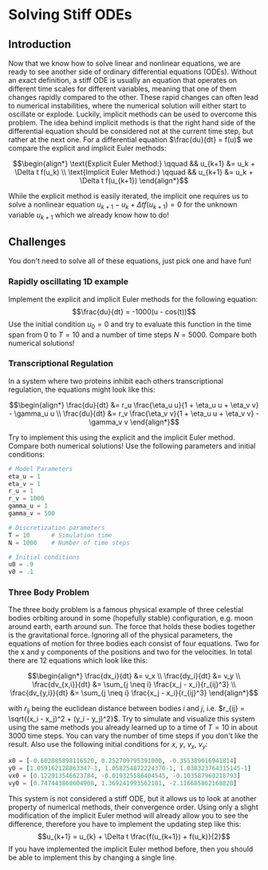 # Solving Stiff ODEs

## Introduction

Now that we know how to solve linear and nonlinear equations, we are ready to see another side of ordinary differential equations (ODEs). Without an exact definition, a stiff ODE is usually an equation that operates on different time scales for different variables, meaning that one of them changes rapidly compared to the other. These rapid changes can often lead to numerical instabilities, where the numerical solution will either start to oscillate or explode. Luckily, implicit methods can be used to overcome this problem. The idea behind implicit methods is that the right hand side of the differential equation should be considered not at the current time step, but rather at the next one. For a differential equation $\frac{du}{dt} = f(u)$ we compare the explicit and implicit Euler methods:

$$\begin{align*} 
\text{Explicit Euler Method:} \qquad && u_{k+1} &= u_k + \Delta t f(u_k) \\
\text{Implicit Euler Method:} \qquad && u_{k+1} &= u_k + \Delta t f(u_{k+1})
\end{align*}$$

While the explicit method is easily iterated, the implicit one requires us to solve a nonlinear equation $u_{k+1} - u_k + \Delta t f(u_{k+1}) = 0$ for the unknown variable $u_{k+1}$ which we already know how to do!

## Challenges

You don't need to solve all of these equations, just pick one and have fun!

### Rapidly oscillating 1D example

Implement the explicit and implicit Euler methods for the following equation:
$$\frac{du}{dt} = -1000(u - cos(t))$$
Use the initial condition $u_0 = 0$ and try to evaluate this function in the time span from $0$ to $T=10$ and a number of time steps $N=5000$. Compare both numerical solutions!

### Transcriptional Regulation

In a system where two proteins inhibit each others transcriptional regulation, the equations might look like this:

$$\begin{align*} 
\frac{du}{dt} &= r_u \frac{\eta_u u}{1 + \eta_u u + \eta_v v} - \gamma_u u \\
\frac{du}{dt} &= r_v \frac{\eta_v v}{1 + \eta_u u + \eta_v v} - \gamma_v v
\end{align*}$$

Try to implement this using the explicit and the implicit Euler method. Compare both numerical solutions! Use the following parameters and initial conditions:

````python
# Model Parameters
eta_u = 1
eta_v = 1
r_u = 1
r_v = 1000
gamma_u = 1
gamma_v = 500

# Discretization parameters
T = 10      # Simulation time
N = 1000    # Number of time steps

# Initial conditions
u0 = .9
v0 = .1
````




### Three Body Problem

The three body problem is a famous physical example of three celestial bodies orbiting around in some (hopefully stable) configuration, e.g. moon around earth, earth around sun. The force that holds these bodies together is the gravitational force. Ignoring all of the physical parameters, the equations of motion for three bodies each consist of four equations. Two for the x and y components of the positions and two for the velocities. In total there are 12 equations which look like this:

$$\begin{align*} 
\frac{dx_i}{dt} &= v_x \\
\frac{dy_i}{dt} &= v_y \\
\frac{dv_{x,i}}{dt} &= \sum_{j \neq i} \frac{x_j - x_i}{r_{ij}^3} \\
\frac{dv_{y,i}}{dt} &= \sum_{j \neq i} \frac{x_j - x_i}{r_{ij}^3}
\end{align*}$$

with $r_{ij}$ being the euclidean distance between bodies $i$ and $j$, i.e. $r_{ij} = \sqrt{(x_i - x_j)^2 + (y_i - y_j)^2}$. Try to simulate and visualize this system using the same methods you already learned up to a time of $T=10$ in about $3000$ time steps. You can vary the number of time steps if you don't like the result. Also use the following initial conditions for $x$, $y$, $v_x$, $v_y$:

````python
x0 = [-0.602885898116520, 0.252709795391000, -0.355389016941814]
y0 = [1.059162128863347-1, 1.058254872224370-1, 1.038323764315145-1]
vx0 = [0.122913546623784, -0.019325586404545, -0.103587960218793]
vy0 = [0.747443868604908, 1.369241993562101, -2.116685862168820]
````

This system is not considered a stiff ODE, but it allows us to look at another property of numerical methods, their convergence order. Using only a slight modification of the implicit Euler method will already allow you to see the difference, therefore you have to implement the updating step like this:
$$u_{k+1} = u_{k} + \Delta t \frac{f(u_{k+1}) + f(u_k)}{2}$$
If you have implemented the implicit Euler method before, then you should be able to implement this by changing a single line.